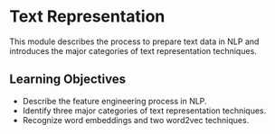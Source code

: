 # Text Representation
This module describes the process to prepare text data in NLP and introduces the major categories of text representation techniques.

## Learning Objectives
* Describe the feature engineering process in NLP.
* Identify three major categories of text representation techniques.
* Recognize word embeddings and two word2vec techniques.